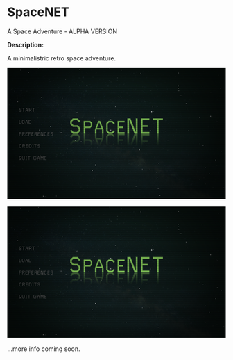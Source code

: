 # SpaceNET
A Space Adventure - ALPHA VERSION

__Description:__

A minimalistric retro space adventure.

![screenshot](./SpaceNET.png "SpaceNET")

![SpaceNET](../screenshots/SpaceNET.png)


...more info coming soon.
